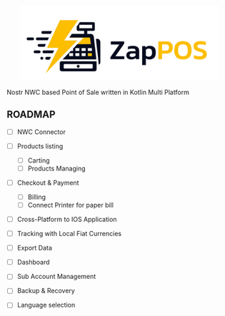 <div align="center">

  <picture>
    <source media="(prefers-color-scheme: dark)" srcset="doc/ZapPOS_Horizontal_v1.svg" width="445">
    <img alt="Fenrir-s logo" src="doc/ZapPOS_dark_Horizontal_v1.svg" width="445">
  </picture>

</div>


Nostr NWC based Point of Sale written in Kotlin Multi Platform

## ROADMAP

- [ ] NWC Connector
- [ ] Products listing
  - [ ] Carting
  - [ ] Products Managing
- [ ] Checkout & Payment
  - [ ] Billing
  - [ ] Connect Printer for paper bill
- [ ] Cross-Platform to IOS Application
- [ ] Tracking with Local Fiat Currencies
- [ ] Export Data
- [ ] Dashboard
- [ ] Sub Account Management
- [ ] Backup & Recovery
- [ ] Language selection

